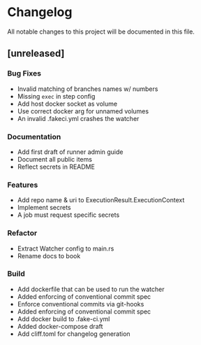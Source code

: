 # Changelog

All notable changes to this project will be documented in this file.

## [unreleased]

### Bug Fixes

-   Invalid matching of branches names w/ numbers
-   Missing `exec` in step config
-   Add host docker socket as volume
-   Use correct docker arg for unnamed volumes
-   An invalid .fakeci.yml crashes the watcher

### Documentation

-   Add first draft of runner admin guide
-   Document all public items
-   Reflect secrets in README

### Features

-   Add repo name & uri to ExecutionResult.ExecutionContext
-   Implement secrets
-   A job must request specific secrets

### Refactor

-   Extract Watcher config to main.rs
-   Rename docs to book

### Build

-   Add dockerfile that can be used to run the watcher
-   Added enforcing of conventional commit spec
-   Enforce conventional commits via git-hooks
-   Added enforcing of conventional commit spec
-   Add docker build to .fake-ci.yml
-   Added docker-compose draft
-   Add cliff.toml for changelog generation

<!-- generated by git-cliff -->

